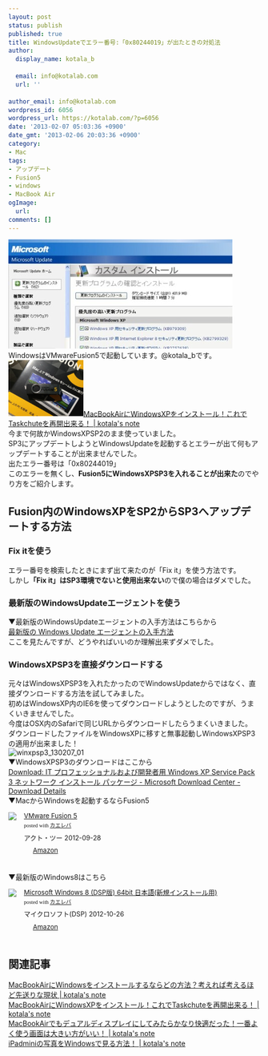 ```yaml
---
layout: post
status: publish
published: true
title: WindowsUpdateでエラー番号:「0x80244019」が出たときの対処法
author:
  display_name: kotala_b

  email: info@kotalab.com
  url: ''

author_email: info@kotalab.com
wordpress_id: 6056
wordpress_url: https://kotalab.com/?p=6056
date: '2013-02-07 05:03:36 +0900'
date_gmt: '2013-02-06 20:03:36 +0900'
category:
- Mac
tags:
- アップデート
- Fusion5
- windows
- MacBook Air
ogImage:
  url:
comments: []
---
```

<p><img src="/wp-content/uploads/winxpsp3_130207_02-448x218.jpg" alt="winxpsp3_130207_02" width="448" height="218" class="alignnone size-large wp-image-6061" /><br />
WindowsはVMwareFusion5で起動しています。@kotala_bです。<br />
<a href="/macbook-air-winxp" target="_blank"><img  class="alignleft" src="/wp-content/uploads/fusion5_20121119-448x336.jpg" alt="MacBookAirにWindowsXPをインストール！これでTaskchuteを再開出来る！ | kotala's note" width="150" /></a><a href="/macbook-air-winxp" target="_blank">MacBookAirにWindowsXPをインストール！これでTaskchuteを再開出来る！ | kotala's note</a><br style="clear:both;" />今まで何故かWindowsXPSP2のまま使っていました。<br />
SP3にアップデートしようとWindowsUpdateを起動するとエラーが出て何もアップデートすることが出来ませんでした。<br />
出たエラー番号は「0x80244019」<br />
このエラーを無くし、<strong>Fusion5にWindowsXPSP3を入れることが出来た</strong>のでやり方をご紹介します。<br />
</p>
<!--more-->
<h2>Fusion内のWindowsXPをSP2からSP3へアップデートする方法</h2>
<h3>Fix itを使う</h3>
<p>エラー番号を検索したときにまず出て来たのが「Fix it」を使う方法です。<br />
しかし<strong>「Fix it」はSP3環境でないと使用出来ない</strong>ので僕の場合はダメでした。</p>
<h3>最新版のWindowsUpdateエージェントを使う</h3>
<p>▼最新版のWindowsUpdateエージェントの入手方法はこちらから<br />
<a href="http://support.microsoft.com/kb/949104/ja" target="_blank">最新版の Windows Update エージェントの入手方法</a><br />
ここを見たんですが、どうやればいいのか理解出来ずダメでした。</p>
<h3>WindowsXPSP3を直接ダウンロードする</h3>
<p>元々はWindowsXPSP3を入れたかったのでWindowsUpdateからではなく、直接ダウンロードする方法を試してみました。<br />
初めはWindowsXP内のIE6を使ってダウンロードしようとしたのですが、うまくいきませんでした。<br />
今度はOSX内のSafariで同じURLからダウンロードしたらうまくいきました。<br />
ダウンロードしたファイルをWindowsXPに移すと無事起動しWindowsXPSP3の適用が出来ました！<br />
<img src="/wp-content/uploads/winxpsp3_130207_01.jpg" alt="winxpsp3_130207_01" width="409" height="367" class="alignnone size-full wp-image-6060" /><br />
▼WindowsXPSP3のダウンロードはここから<br />
<a href="http://www.microsoft.com/ja-jp/download/details.aspx?id=24" target="_blank">Download: IT プロフェッショナルおよび開発者用 Windows XP Service Pack 3 ネットワーク インストール パッケージ - Microsoft Download Center - Download Details</a><br />
▼MacからWindowsを起動するならFusion5</p>
<div class="kaerebalink-box" style="text-align:left;padding-bottom:20px;font-size:small;/zoom: 1;overflow: hidden;">
<div class="kaerebalink-image" style="float:left;margin:0 15px 10px 0;"><a href="https://www.amazon.co.jp/exec/obidos/ASIN/B009316BXW/same-22/ref=nosim/" rel="nofollow" target="_blank"><img src="https://images-fe.ssl-images-amazon.com/images/I/51hrN%2BOGmPL._SL160_.jpg" style="border: none;" /></a></div>
<div class="kaerebalink-info" style="line-height:120%;/zoom: 1;overflow: hidden;">
<div class="kaerebalink-name" style="margin-bottom:10px;line-height:120%"><a href="https://www.amazon.co.jp/exec/obidos/ASIN/B009316BXW/same-22/ref=nosim/" rel="nofollow" target="_blank">VMware Fusion 5</a>
<div class="kaerebalink-powered-date" style="font-size:8pt;margin-top:5px;font-family:verdana;line-height:120%">posted with <a href="https://kaereba.com" target="_blank">カエレバ</a></div>
</div>
<div class="kaerebalink-detail" style="margin-bottom:5px;"> アクト・ツー 2012-09-28    </div>
<div class="kaerebalink-link1" style="margin-top:10px;">
<div class="shoplinkamazon" style="display:inline;margin-right:5px;background: url('https://img.yomereba.com/tam_k_01.gif') 0 0 no-repeat;padding: 2px 0 2px 18px;white-space: nowrap;"><a href="https://www.amazon.co.jp/gp/search?keywords=VMware%20Fusion%205&__mk_ja_JP=%83J%83%5E%83J%83i&tag=same-22" rel="nofollow" target="_blank" title="アマゾン" >Amazon</a></div>
</div>
</div>
<div class="booklink-footer" style="clear: left"></div>
</div>
<p>▼最新版のWindows8はこちら</p>
<div class="kaerebalink-box" style="text-align:left;padding-bottom:20px;font-size:small;/zoom: 1;overflow: hidden;">
<div class="kaerebalink-image" style="float:left;margin:0 15px 10px 0;"><a href="https://www.amazon.co.jp/exec/obidos/ASIN/B009K1SLAQ/same-22/ref=nosim/" rel="nofollow" target="_blank"><img src="https://images-fe.ssl-images-amazon.com/images/I/41zL2J%2BM0iL._SL160_.jpg" style="border: none;" /></a></div>
<div class="kaerebalink-info" style="line-height:120%;/zoom: 1;overflow: hidden;">
<div class="kaerebalink-name" style="margin-bottom:10px;line-height:120%"><a href="https://www.amazon.co.jp/exec/obidos/ASIN/B009K1SLAQ/same-22/ref=nosim/" rel="nofollow" target="_blank">Microsoft Windows 8 (DSP版) 64bit 日本語(新規インストール用)</a>
<div class="kaerebalink-powered-date" style="font-size:8pt;margin-top:5px;font-family:verdana;line-height:120%">posted with <a href="https://kaereba.com" target="_blank">カエレバ</a></div>
</div>
<div class="kaerebalink-detail" style="margin-bottom:5px;"> マイクロソフト(DSP) 2012-10-26    </div>
<div class="kaerebalink-link1" style="margin-top:10px;">
<div class="shoplinkamazon" style="display:inline;margin-right:5px;background: url('https://img.yomereba.com/tam_k_01.gif') 0 0 no-repeat;padding: 2px 0 2px 18px;white-space: nowrap;"><a href="https://www.amazon.co.jp/gp/search?keywords=Microsoft%20Windows%208&__mk_ja_JP=%83J%83%5E%83J%83i&tag=same-22" rel="nofollow" target="_blank" title="アマゾン" >Amazon</a></div>
</div>
</div>
<div class="booklink-footer" style="clear: left"></div>
</div>
<h2 class="rele">関連記事</h2>
<p><a href="/macbook-air-win" target="_blank">MacBookAirにWindowsをインストールするならどの方法？考えれば考えるほど先送りな現状 | kotala's note</a><br />
<a href="/macbook-air-winxp" target="_blank">MacBookAirにWindowsXPをインストール！これでTaskchuteを再開出来る！ | kotala's note</a><br />
<a href="/macbook-air-dual-diysplay" target="_blank">MacBookAirでもデュアルディスプレイにしてみたらかなり快適だった！一番よく使う画面は大きい方がいい！ | kotala's note</a><br />
<a href="/ipad-mini-photo-windows" target="_blank">iPadminiの写真をWindowsで見る方法！ | kotala's note</a></p>
